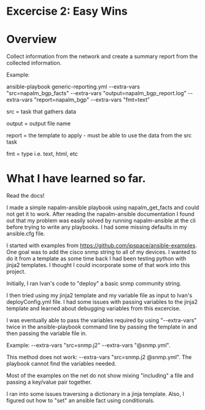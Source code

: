 # Excercise 2: Easy Wins

# Overview
  Collect information from the network and create a summary report from the collected information.

Example:

ansible-playbook generic-reporting.yml --extra-vars "src=napalm_bgp_facts" --extra-vars "output=napalm_bgp_report.log" --extra-vars "report=napalm_bgp" --extra-vars "fmt=text"

  src = task that gathers data

  output = output file name

  report = the template to apply - must be able to use the data from the src task

  fmt = type i.e. text, html, etc

# What I have learned so far.
Read the docs!

I made a simple napalm-ansible playbook using napalm_get_facts and could not get it to work. After reading the napalm-ansible documentation I found out that my problem was easily solved by running napalm-ansible at the cli before trying to write any playbooks. I had some missing defaults in my ansible.cfg file. 

I started with examples from https://github.com/ipspace/ansible-examples. One goal was to add the cisco snmp string to all of my devices. I wanted to do it from a template as some time back I had been testing python with jinja2 templates. I thought I could incorporate some of that work into this project. 

Initially, I ran Ivan's code to "deploy" a basic snmp community string. 

I then tried using my jinja2 template and my variable file as input to Ivan's deployConfig.yml file. I had some issues with passing variables to the jinja2 template and learned about debugging variables from this excercise. 

I was eventually able to pass the variables required by using "--extra-vars" twice in the ansible-playbook command line by passing the template in and then passing the variable file in. 

Example: --extra-vars "src=snmp.j2" --extra-vars "@snmp.yml". 

This method does not work: --extra-vars "src=snmp.j2 @snmp.yml". The playbook cannot find the variables needed. 

Most of the examples on the net do not show mixing "including" a file and passing a key/value pair together. 

I ran into some issues traversing a dictionary in a jinja template. Also, I figured out how to "set" an ansible fact using conditionals.


